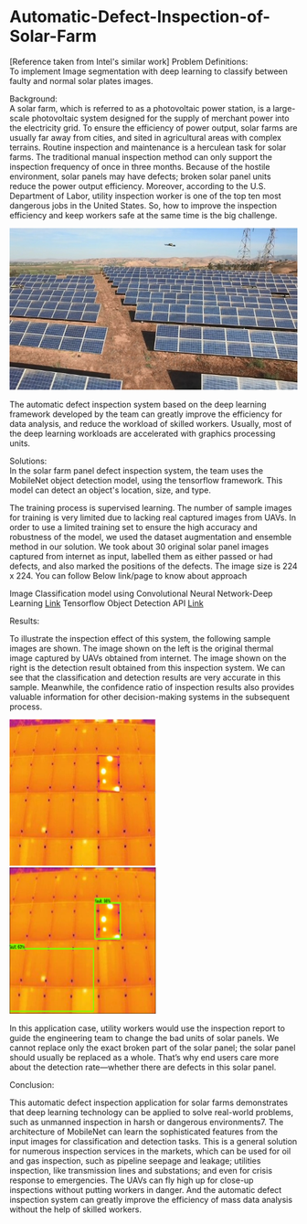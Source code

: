 # Automatic-Defect-Inspection-of-Solar-Farm  
[Reference taken from Intel's similar work]
Problem Definitions:  
To implement Image segmentation with deep learning to classify between faulty and normal solar plates images.  
  
Background:  
A solar farm, which is referred to as a photovoltaic power station, is a large-scale photovoltaic system designed for the supply of merchant power into the electricity grid. To ensure the efficiency of power output, solar farms are usually far away from cities, and sited in agricultural areas with complex terrains. Routine inspection and maintenance is a herculean task for solar farms. The traditional manual inspection method can only support the inspection frequency of once in three months. Because of the hostile environment, solar panels may have defects; broken solar panel units reduce the power output efficiency. Moreover, according to the U.S. Department of Labor, utility inspection worker is one of the top ten most dangerous jobs in the United States. So, how to improve the inspection efficiency and keep workers safe at the same time is the big challenge.  
  
<img src="/Dataset/ref/solar1.jpg">  
  
The automatic defect inspection system based on the deep learning framework developed by the team can greatly improve the efficiency for data analysis, and reduce the workload of skilled workers. Usually, most of the deep learning workloads are accelerated with graphics processing units.  
  
Solutions:  
In the solar farm panel defect inspection system, the team uses the MobileNet object detection model, using the tensorflow framework. This model can detect an object's location, size, and type.  
  
The training process is supervised learning. The number of sample images for training is very limited due to lacking real captured images from UAVs. In order to use a limited training set to ensure the high accuracy and robustness of the model, we used the dataset augmentation and ensemble method in our solution. We took about 30 original solar panel images captured from internet as input, labelled them as either passed or had defects, and also marked the positions of the defects. The image size is 224 x 224. You can follow Below link/page to know about approach  

Image Classification model using Convolutional Neural Network-Deep Learning [Link](https://github.com/RonakDedhiya/Automatic-Defect-Inspection-of-Solar-Farm/tree/master/Tensorflow%20Object%20Detection%20API) 
Tensorflow Object Detection API [Link](https://github.com/RonakDedhiya/Automatic-Defect-Inspection-of-Solar-Farm/tree/master/Tensorflow%20Object%20Detection%20API)  
    
Results:  
  
To illustrate the inspection effect of this system, the following sample images are shown. The image shown on the left is the original thermal image captured by UAVs obtained from internet. The image shown on the right is the detection result obtained from this inspection system. We can see that the classification and detection results are very accurate in this sample. Meanwhile, the confidence ratio of inspection results also provides valuable information for other decision-making systems in the subsequent process.  

<img src="/Dataset/ref/solar2.jpg" height="256" width="256">  <img src="/Dataset/ref/solar3.png" height="256" width="256">  
  
In this application case, utility workers would use the inspection report to guide the engineering team to change the bad units of solar panels. We cannot replace only the exact broken part of the solar panel; the solar panel should usually be replaced as a whole. That’s why end users care more about the detection rate—whether there are defects in this solar panel.  
  
Conclusion:  
  
This automatic defect inspection application for solar farms demonstrates that deep learning technology can be applied to solve real-world problems, such as unmanned inspection in harsh or dangerous environments7. The architecture of MobileNet can learn the sophisticated features from the input images for classification and detection tasks. This is a general solution for numerous inspection services in the markets, which can be used for oil and gas inspection, such as pipeline seepage and leakage; utilities inspection, like transmission lines and substations; and even for crisis response to emergencies. The UAVs can fly high up for close-up inspections without putting workers in danger. And the automatic defect inspection system can greatly improve the efficiency of mass data analysis without the help of skilled workers.  

